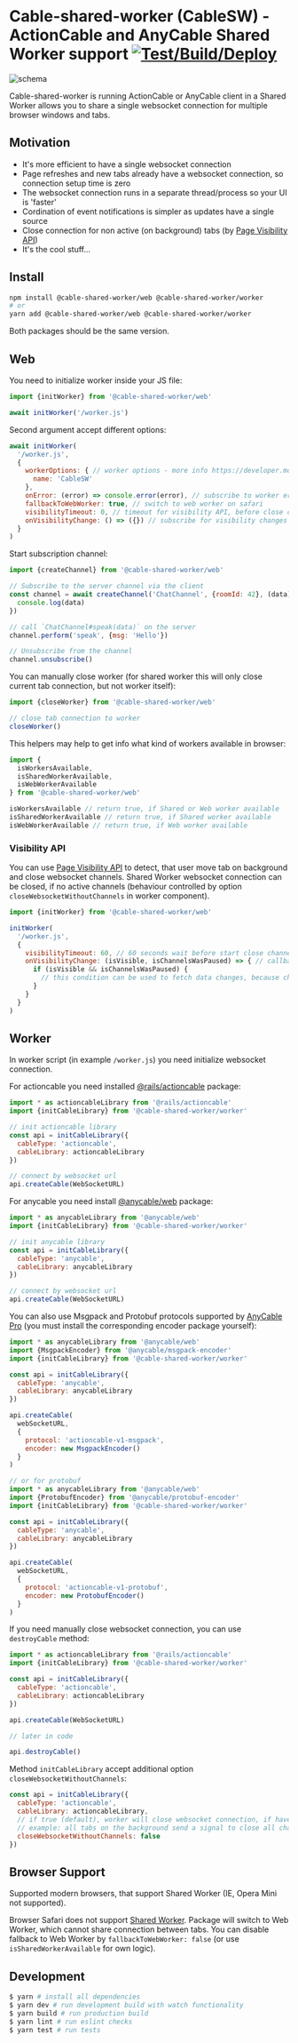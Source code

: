 # Cable-shared-worker (CableSW) - ActionCable and AnyCable Shared Worker support [![Test/Build/Deploy](https://github.com/le0pard/cable-shared-worker/actions/workflows/release.yml/badge.svg?branch=main)](https://github.com/le0pard/cable-shared-worker/actions/workflows/release.yml)

![schema](https://user-images.githubusercontent.com/98444/146681981-2e87a26e-9a5b-4109-9b05-73c1329b3ccc.jpg)

Cable-shared-worker is running ActionCable or AnyCable client in a Shared Worker allows you to share a single websocket connection for multiple browser windows and tabs.

## Motivation

 - It's more efficient to have a single websocket connection
 - Page refreshes and new tabs already have a websocket connection, so connection setup time is zero
 - The websocket connection runs in a separate thread/process so your UI is 'faster'
 - Cordination of event notifications is simpler as updates have a single source
 - Close connection for non active (on background) tabs (by [Page Visibility API](https://developer.mozilla.org/en-US/docs/Web/API/Page_Visibility_API))
 - It's the cool stuff...

## Install

```bash
npm install @cable-shared-worker/web @cable-shared-worker/worker
# or
yarn add @cable-shared-worker/web @cable-shared-worker/worker
```

Both packages should be the same version.

## Web

You need to initialize worker inside your JS file:

```js
import {initWorker} from '@cable-shared-worker/web'

await initWorker('/worker.js')
```

Second argument accept different options:

```js
await initWorker(
  '/worker.js',
  {
    workerOptions: { // worker options - more info https://developer.mozilla.org/en-US/docs/Web/API/SharedWorker/SharedWorker
      name: 'CableSW'
    },
    onError: (error) => console.error(error), // subscribe to worker errors
    fallbackToWebWorker: true, // switch to web worker on safari
    visibilityTimeout: 0, // timeout for visibility API, before close channels; 0 is disabled
    onVisibilityChange: () => ({}) // subscribe for visibility changes
  }
)
```

Start subscription channel:

```js
import {createChannel} from '@cable-shared-worker/web'

// Subscribe to the server channel via the client
const channel = await createChannel('ChatChannel', {roomId: 42}, (data) => {
  console.log(data)
})

// call `ChatChannel#speak(data)` on the server
channel.perform('speak', {msg: 'Hello'})

// Unsubscribe from the channel
channel.unsubscribe()
```

You can manually close worker (for shared worker this will only close current tab connection, but not worker itself):

```js
import {closeWorker} from '@cable-shared-worker/web'

// close tab connection to worker
closeWorker()
```

This helpers may help to get info what kind of workers available in browser:

```js
import {
  isWorkersAvailable,
  isSharedWorkerAvailable,
  isWebWorkerAvailable
} from '@cable-shared-worker/web'

isWorkersAvailable // return true, if Shared or Web worker available
isSharedWorkerAvailable // return true, if Shared worker available
isWebWorkerAvailable // return true, if Web worker available
```

### Visibility API

You can use [Page Visibility API](https://developer.mozilla.org/en-US/docs/Web/API/Page_Visibility_API) to detect, that user move tab on background and close websocket channels. Shared Worker websocket connection can be closed, if no active channels (behaviour controlled by option `closeWebsocketWithoutChannels` in worker component).

```js
import {initWorker} from '@cable-shared-worker/web'

initWorker(
  '/worker.js',
  {
    visibilityTimeout: 60, // 60 seconds wait before start close channels, default 0 is disable this functionality
    onVisibilityChange: (isVisible, isChannelsWasPaused) => { // callback for visibility changes
      if (isVisible && isChannelsWasPaused) {
        // this condition can be used to fetch data changes, because channels was closed due to tab on background
      }
    }
  }
)
```

## Worker

In worker script (in example `/worker.js`) you need initialize websocket connection.

For actioncable you need installed [@rails/actioncable](https://www.npmjs.com/package/@rails/actioncable) package:

```js
import * as actioncableLibrary from '@rails/actioncable'
import {initCableLibrary} from '@cable-shared-worker/worker'

// init actioncable library
const api = initCableLibrary({
  cableType: 'actioncable',
  cableLibrary: actioncableLibrary
})

// connect by websocket url
api.createCable(WebSocketURL)
```

For anycable you need install [@anycable/web](https://www.npmjs.com/package/@anycable/web) package:

```js
import * as anycableLibrary from '@anycable/web'
import {initCableLibrary} from '@cable-shared-worker/worker'

// init anycable library
const api = initCableLibrary({
  cableType: 'anycable',
  cableLibrary: anycableLibrary
})

// connect by websocket url
api.createCable(WebSocketURL)
```

You can also use Msgpack and Protobuf protocols supported by [AnyCable Pro](https://anycable.io/#pro) (you must install the corresponding encoder package yourself):

```js
import * as anycableLibrary from '@anycable/web'
import {MsgpackEncoder} from '@anycable/msgpack-encoder'
import {initCableLibrary} from '@cable-shared-worker/worker'

const api = initCableLibrary({
  cableType: 'anycable',
  cableLibrary: anycableLibrary
})

api.createCable(
  webSocketURL,
  {
    protocol: 'actioncable-v1-msgpack',
    encoder: new MsgpackEncoder()
  }
)

// or for protobuf
import * as anycableLibrary from '@anycable/web'
import {ProtobufEncoder} from '@anycable/protobuf-encoder'
import {initCableLibrary} from '@cable-shared-worker/worker'

const api = initCableLibrary({
  cableType: 'anycable',
  cableLibrary: anycableLibrary
})

api.createCable(
  webSocketURL,
  {
    protocol: 'actioncable-v1-protobuf',
    encoder: new ProtobufEncoder()
  }
)
```

If you need manually close websocket connection, you can use `destroyCable` method:

```js
import * as actioncableLibrary from '@rails/actioncable'
import {initCableLibrary} from '@cable-shared-worker/worker'

const api = initCableLibrary({
  cableType: 'actioncable',
  cableLibrary: actioncableLibrary
})

api.createCable(WebSocketURL)

// later in code

api.destroyCable()
```

Method `initCableLibrary` accept additional option `closeWebsocketWithoutChannels`:

```js
const api = initCableLibrary({
  cableType: 'actioncable',
  cableLibrary: actioncableLibrary,
  // if true (default), worker will close websocket connection, if have zero active channels
  // example: all tabs on the background send a signal to close all channels by visibility API timeout
  closeWebsocketWithoutChannels: false
})
```

## Browser Support

Supported modern browsers, that support Shared Worker (IE, Opera Mini not supported).

Browser Safari does not support [Shared Worker](https://caniuse.com/sharedworkers). Package will switch to Web Worker, which cannot share connection between tabs. You can disable fallback to Web Worker by `fallbackToWebWorker: false` (or use `isSharedWorkerAvailable` for own logic).

## Development

```bash
$ yarn # install all dependencies
$ yarn dev # run development build with watch functionality
$ yarn build # run production build
$ yarn lint # run eslint checks
$ yarn test # run tests
```


